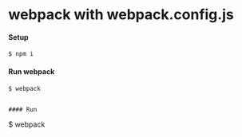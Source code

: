 # webpack with webpack.config.js
#### Setup
```
$ npm i
```

#### Run webpack
```
$ webpack


#### Run
```
$ webpack

